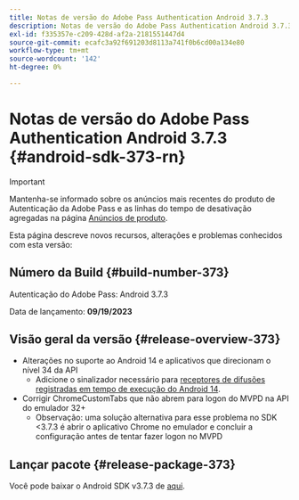 ```yaml
---
title: Notas de versão do Adobe Pass Authentication Android 3.7.3
description: Notas de versão do Adobe Pass Authentication Android 3.7.3
exl-id: f335357e-c209-428d-af2a-2181551447d4
source-git-commit: ecafc3a92f691203d8113a741f0b6cd00a134e80
workflow-type: tm+mt
source-wordcount: '142'
ht-degree: 0%

---
```


# Notas de versão do Adobe Pass Authentication Android 3.7.3 {#android-sdk-373-rn}

>[!IMPORTANT]
>
> Mantenha-se informado sobre os anúncios mais recentes do produto de Autenticação da Adobe Pass e as linhas do tempo de desativação agregadas na página [Anúncios de produto](/help/authentication/product-announcements.md).

Esta página descreve novos recursos, alterações e problemas conhecidos com esta versão:

## Número da Build {#build-number-373}

Autenticação do Adobe Pass: Android 3.7.3

Data de lançamento: **09/19/2023**

## Visão geral da versão {#release-overview-373}

* Alterações no suporte ao Android 14 e aplicativos que direcionam o nível 34 da API
   * Adicione o sinalizador necessário para [receptores de difusões registradas em tempo de execução do Android 14](https://developer.android.com/about/versions/14/behavior-changes-14#runtime-receivers-exported).
* Corrigir ChromeCustomTabs que não abrem para logon do MVPD na API do emulador 32+
   * Observação: uma solução alternativa para esse problema no SDK &lt;3.7.3 é abrir o aplicativo Chrome no emulador e concluir a configuração antes de tentar fazer logon no MVPD

## Lançar pacote {#release-package-373}

Você pode baixar o Android SDK v3.7.3 de [aqui](https://tve.zendesk.com/hc/en-us/articles/204963219-Android-Native-AccessEnabler-Library).

